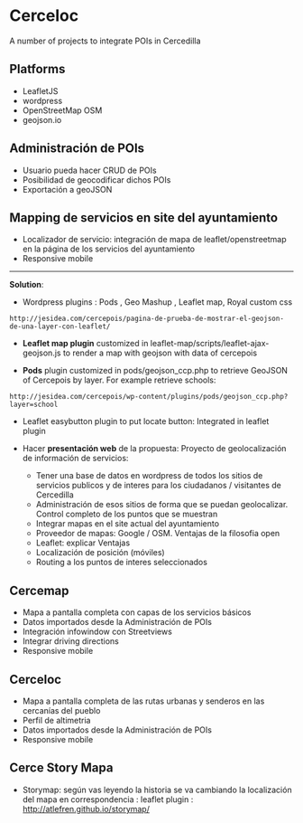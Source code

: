 # Cerceloc

A number of projects to integrate POIs in Cercedilla


## Platforms
* LeafletJS
* wordpress
* OpenStreetMap OSM
* geojson.io

## Administración de POIs
* Usuario pueda hacer CRUD de POIs
* Posibilidad de geocodificar dichos POIs
* Exportación a geoJSON

## Mapping de servicios en site del ayuntamiento
* Localizador de servicio: integración de mapa de leaflet/openstreetmap en la página de los servicios del ayuntamiento
* Responsive mobile
---
**Solution**:
* Wordpress plugins : Pods , Geo Mashup , Leaflet map, Royal custom css
```
http://jesidea.com/cercepois/pagina-de-prueba-de-mostrar-el-geojson-de-una-layer-con-leaflet/
```

* **Leaflet map plugin** customized in  leaflet-map/scripts/leaflet-ajax-geojson.js
to render a map with geojson with data of cercepois

* **Pods** plugin customized in pods/geojson_ccp.php to retrieve GeoJSON of Cercepois by layer. For example retrieve schools:

```
http://jesidea.com/cercepois/wp-content/plugins/pods/geojson_ccp.php?layer=school
```
* Leaflet easybutton plugin to put locate button: Integrated in leaflet plugin

* Hacer **presentación web** de la propuesta: Proyecto de geolocalización de información de servicios:
  * Tener una base de datos en wordpress de todos los sitios de servicios publicos y de interes para los ciudadanos / visitantes de Cercedilla
  * Administración de esos sitios de forma que se puedan geolocalizar. Control completo de los puntos que se muestran
  * Integrar mapas en el site actual del ayuntamiento
  * Proveedor de mapas: Google / OSM. Ventajas de la filosofia open
  * Leaflet: explicar Ventajas
  * Localización de posición (móviles)
  * Routing a los puntos de interes seleccionados


## Cercemap
* Mapa a pantalla completa con capas de los servicios básicos
* Datos importados desde la Administración de POIs
* Integración infowindow con Streetviews
* Integrar driving directions
* Responsive mobile


## Cerceloc
* Mapa a pantalla completa de las rutas urbanas y senderos en las cercanías del pueblo
* Perfil de altimetria
* Datos importados desde la Administración de POIs
* Responsive mobile


## Cerce Story Mapa
* Storymap: según vas leyendo la historia se va cambiando la localización del mapa en correspondencia : leaflet plugin : http://atlefren.github.io/storymap/
